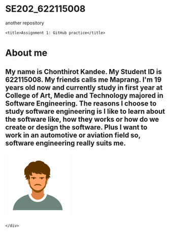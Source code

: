 # SE202_622115008
another repository
<!DOCTYPE html>
<html>

<head>
    <meta charset="utf-8" />
    <link rel="stylesheet" href="style.css" />
  
    <title>Assignment 1: GitHub practice</title>
</head>

<body>
    <h1>About me</h1>
    <div>
        <h2>
            <p> My name is Chonthirot Kandee. My Student ID
                is 622115008. My friends calls me Maprang. I'm 19 years old now and currently study in
                first year at College of Art, Medie and Technology majored in Software Engineering.
                The reasons I choose to study software engineering is I like to learn about the
                software like, how they works or how do we create or
                design the software. Plus I want to work in an automotive or aviation field so, software engineering really
                suits me.
        </h2>
        </p>
        <img src="me.png">
        
       
    </div>
</body>

</html>
